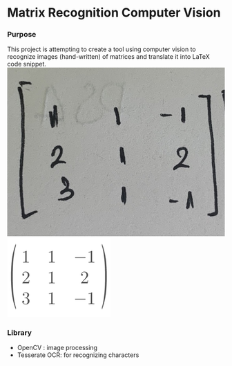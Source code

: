# Matrix Recognition Computer Vision

### Purpose
This project is attempting to create a tool using computer vision to recognize images (hand-written) of matrices and 
translate it into LaTeX code snippet. 
![handwritten matrix](resources/matrix1.jpeg)
![typed matrix](resources/matrix2.png)
### Library
* OpenCV : image processing
* Tesserate OCR: for recognizing characters



 
